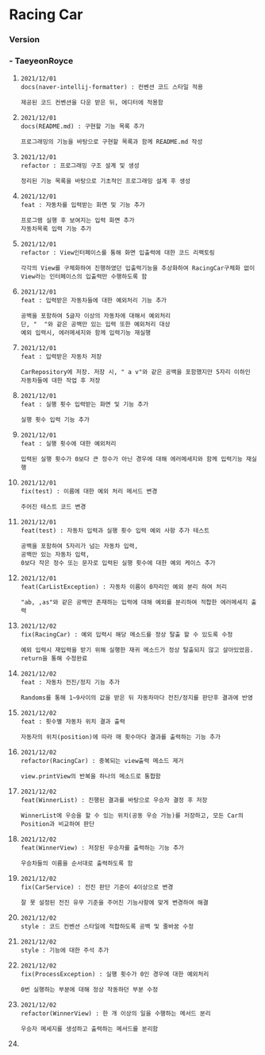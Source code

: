 # Racing Car

### Version

### - TaeyeonRoyce

1. ```
   2021/12/01
   docs(naver-intellij-formatter) : 컨벤션 코드 스타일 적용
   
   제공된 코드 컨벤션을 다운 받은 뒤, 에디터에 적용함
   ```

2. ```
   2021/12/01
   docs(README.md) : 구현할 기능 목록 추가
   
   프로그래밍의 기능을 바탕으로 구현할 목록과 함께 README.md 작성
   ```

3. ```
   2021/12/01
   refactor : 프로그래밍 구조 설계 및 생성
   
   정리된 기능 목록을 바탕으로 기초적인 프로그래밍 설계 후 생성
   ```

4. ```
   2021/12/01
   feat : 자동차를 입력받는 화면 및 기능 추가
   
   프로그램 실행 후 보여지는 입력 화면 추가
   자동차목록 입력 기능 추가
   ```

5. ```
   2021/12/01
   refactor : View인터페이스를 통해 화면 입출력에 대한 코드 리팩토링
   
   각각의 View를 구체화하여 진행하였던 입출력기능을 추상화하여 RacingCar구체화 없이 View라는 인터페이스의 입출력만 수행하도록 함
   ```

6. ```
   2021/12/01
   feat : 입력받은 자동차들에 대한 예외처리 기능 추가
   
   공백을 포함하여 5글자 이상의 자동차에 대해서 예외처리
   단, "  "와 같은 공백만 있는 입력 또한 예외처리 대상
   예외 입력시, 에러메세지와 함께 입력기능 재실행
   ```

7. ```
   2021/12/01
   feat : 입력받은 자동차 저장
   
   CarRepository에 저장. 저장 시, " a v"와 같은 공백을 포함했지만 5자리 이하인 자동차들에 대한 작업 후 저장
   ```

8. ```
   2021/12/01
   feat : 실행 횟수 입력받는 화면 및 기능 추가
   
   실행 횟수 입력 기능 추가
   ```

9. ```
   2021/12/01
   feat : 실행 횟수에 대한 예외처리
   
   입력된 실행 횟수가 0보다 큰 정수가 아닌 경우에 대해 에러메세지와 함께 입력기능 재실행
   ```

10. ```
    2021/12/01
    fix(test) : 이름에 대한 예외 처리 메서드 변경
    
    주어진 테스트 코드 변경
    ```

11. ```
    2021/12/01
    feat(test) : 자동차 입력과 실행 횟수 입력 예외 사항 추가 테스트
    
    공백을 포함하여 5자리가 넘는 자동차 입력,
    공백만 있는 자동차 입력,
    0보다 작은 정수 또는 문자로 입력된 실행 횟수에 대한 예외 케이스 추가
    ```

12. ```
    2021/12/01
    feat(CarListException) : 자동차 이름이 0자리인 예외 분리 하여 처리
    
    "ab, ,as"와 같은 공백만 존재하는 입력에 대해 예외를 분리하여 적합한 에러메세지 출력 
    ```

13. ```
    2021/12/02
    fix(RacingCar) : 예외 입력시 해당 메소드를 정상 탈출 할 수 있도록 수정
    
    예외 입력시 재입력을 받기 위해 실행한 재귀 메소드가 정상 탈출되지 않고 살아있었음.
    return을 통해 수정완료
    ```

14. ```
    2021/12/02
    feat : 자동차 전진/정지 기능 추가
    
    Randoms를 통해 1~9사이의 값을 받은 뒤 자동차마다 전진/정지를 판단후 결과에 반영
    ```

15. ```
    2021/12/02
    feat : 횟수별 자동차 위치 결과 출력
    
    자동자의 위치(position)에 따라 매 횟수마다 결과를 출력하는 기능 추가
    ```

16. ```
    2021/12/02
    refactor(RacingCar) : 중복되는 view출력 메소드 제거
    
    view.printView의 반복을 하나의 메소드로 통합함
    ```

17. ```
    2021/12/02
    feat(WinnerList) : 진행된 결과를 바탕으로 우승자 결정 후 저장
    
    WinnerList에 우승을 할 수 있는 위치(공동 우승 가능)를 저장하고, 모든 Car의 Position과 비교하여 판단
    ```

18. ```
    2021/12/02
    feat(WinnerView) : 저장된 우승자를 출력하는 기능 추가
    
    우승차들의 이름을 순서대로 출력하도록 함
    ```

19. ```
    2021/12/02
    fix(CarService) : 전진 판단 기준이 4이상으로 변경
    
    잘 못 설정된 전진 유무 기준을 주어진 기능사항에 맞게 변경하여 해결
    ```

20. ```
    2021/12/02
    style : 코드 컨벤션 스타일에 적합하도록 공백 및 줄바꿈 수정
    ```

21. ```
    2021/12/02
    style : 기능에 대한 주석 추가
    ```

22. ```
    2021/12/02
    fix(ProcessException) : 실행 횟수가 0인 경우에 대한 예외처리
    
    0번 실행하는 부분에 대해 정상 작동하던 부분 수정
    ```

23. ```
    2021/12/02
    refactor(WinnerView) : 한 개 이상의 일을 수행하는 메서드 분리
    
    우승자 메세지를 생성하고 출력하는 메서드를 분리함
    ```

24. 

